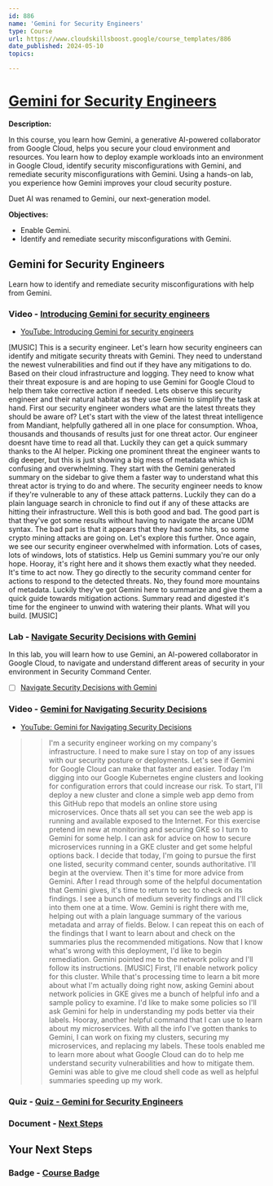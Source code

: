 ```yaml
---
id: 886
name: 'Gemini for Security Engineers'
type: Course
url: https://www.cloudskillsboost.google/course_templates/886
date_published: 2024-05-10
topics:

---
```


# [Gemini for Security Engineers](https://www.cloudskillsboost.google/course_templates/886)

**Description:**

In this course, you learn how Gemini, a generative AI-powered collaborator from Google Cloud, helps you secure your cloud environment and resources. You learn how to deploy example workloads into an environment in Google Cloud, identify security misconfigurations with Gemini, and remediate security misconfigurations with Gemini. Using a hands-on lab, you experience how Gemini improves your cloud security posture.

Duet AI was renamed to Gemini, our next-generation model.

**Objectives:**

* Enable Gemini.
* Identify and remediate security misconfigurations with Gemini.

## Gemini for Security Engineers

Learn how to identify and remediate security misconfigurations with help from Gemini.

### Video - [Introducing Gemini for security engineers](https://www.cloudskillsboost.google/course_templates/886/video/475990)

* [YouTube: Introducing Gemini for security engineers](https://www.youtube.com/watch?v=e-O46tVhwQI)

[MUSIC] This is a security engineer. Let's learn how security engineers can identify and mitigate security threats with Gemini. They need to understand the newest vulnerabilities and find out if they have any mitigations to do. Based on their cloud infrastructure and logging. They need to know what their threat exposure is and are hoping to use Gemini for Google Cloud to help them take corrective action if needed. Lets observe this security engineer and their natural habitat as they use Gemini to simplify the task at hand. First our security engineer wonders what are the latest threats they should be aware of? Let's start with the view of the latest threat intelligence from Mandiant, helpfully gathered all in one place for consumption. Whoa, thousands and thousands of results just for one threat actor. Our engineer doesnt have time to read all that. Luckily they can get a quick summary thanks to the AI helper. Picking one prominent threat the engineer wants to dig deeper, but this is just showing a big mess of metadata which is confusing and overwhelming. They start with the Gemini generated summary on the sidebar to give them a faster way to understand what this threat actor is trying to do and where. The security engineer needs to know if they're vulnerable to any of these attack patterns. Luckily they can do a plain language search in chronicle to find out if any of these attacks are hitting their infrastructure. Well this is both good and bad. The good part is that they've got some results without having to navigate the arcane UDM syntax. The bad part is that it appears that they had some hits, so some crypto mining attacks are going on. Let's explore this further. Once again, we see our security engineer overwhelmed with information. Lots of cases, lots of windows, lots of statistics. Help us Gemini summary you're our only hope. Hooray, it's right here and it shows them exactly what they needed. It's time to act now. They go directly to the security command center for actions to respond to the detected threats. No, they found more mountains of metadata. Luckily they've got Gemini here to summarize and give them a quick guide towards mitigation actions. Summary read and digested it's time for the engineer to unwind with watering their plants. What will you build. [MUSIC]

### Lab - [Navigate Security Decisions with Gemini](https://www.cloudskillsboost.google/course_templates/886/labs/475991)

In this lab, you will learn how to use Gemini, an AI-powered collaborator in Google Cloud, to navigate and understand different areas of security in your environment in Security Command Center.

* [ ] [Navigate Security Decisions with Gemini](../labs/Navigate-Security-Decisions-with-Gemini.md)

### Video - [Gemini for Navigating Security Decisions](https://www.cloudskillsboost.google/course_templates/886/video/475992)

* [YouTube: Gemini for Navigating Security Decisions](https://www.youtube.com/watch?v=OKdxpGM40a4)

>> I'm a security engineer working on my company's infrastructure. I need to make sure I stay on top of any issues with our security posture or deployments. Let's see if Gemini for Google Cloud can make that faster and easier. Today I'm digging into our Google Kubernetes engine clusters and looking for configuration errors that could increase our risk. To start, I'll deploy a new cluster and clone a simple web app demo from this GitHub repo that models an online store using microservices. Once thats all set you can see the web app is running and available exposed to the Internet. For this exercise pretend im new at monitoring and securing GKE so I turn to Gemini for some help. I can ask for advice on how to secure microservices running in a GKE cluster and get some helpful options back. I decide that today, I'm going to pursue the first one listed, security command center, sounds authoritative. I'll begin at the overview. Then it's time for more advice from Gemini. After I read through some of the helpful documentation that Gemini gives, it's time to return to sec to check on its findings. I see a bunch of medium severity findings and I'll click into them one at a time. Wow. Gemini is right there with me, helping out with a plain language summary of the various metadata and array of fields. Below. I can repeat this on each of the findings that I want to learn about and check on the summaries plus the recommended mitigations. Now that I know what's wrong with this deployment, I'd like to begin remediation. Gemini pointed me to the network policy and I'll follow its instructions. [MUSIC] First, I'll enable network policy for this cluster. While that's processing time to learn a bit more about what I'm actually doing right now, asking Gemini about network policies in GKE gives me a bunch of helpful info and a sample policy to examine. I'd like to make some policies so I'll ask Gemini for help in understanding my pods better via their labels. Hooray, another helpful command that I can use to learn about my microservices. With all the info I've gotten thanks to Gemini, I can work on fixing my clusters, securing my microservices, and replacing my labels. These tools enabled me to learn more about what Google Cloud can do to help me understand security vulnerabilities and how to mitigate them. Gemini was able to give me cloud shell code as well as helpful summaries speeding up my work.

### Quiz - [Quiz - Gemini for Security Engineers](https://www.cloudskillsboost.google/course_templates/886/quizzes/475993)

### Document - [Next Steps](https://www.cloudskillsboost.google/course_templates/886/documents/475994)

## Your Next Steps

### Badge - [Course Badge](https://www.cloudskillsboost.google)
